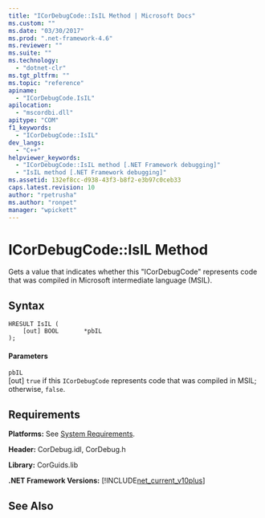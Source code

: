 ```yaml
---
title: "ICorDebugCode::IsIL Method | Microsoft Docs"
ms.custom: ""
ms.date: "03/30/2017"
ms.prod: ".net-framework-4.6"
ms.reviewer: ""
ms.suite: ""
ms.technology: 
  - "dotnet-clr"
ms.tgt_pltfrm: ""
ms.topic: "reference"
apiname: 
  - "ICorDebugCode.IsIL"
apilocation: 
  - "mscordbi.dll"
apitype: "COM"
f1_keywords: 
  - "ICorDebugCode::IsIL"
dev_langs: 
  - "C++"
helpviewer_keywords: 
  - "ICorDebugCode::IsIL method [.NET Framework debugging]"
  - "IsIL method [.NET Framework debugging]"
ms.assetid: 132ef8cc-d938-43f3-b8f2-e3b97c0ceb33
caps.latest.revision: 10
author: "rpetrusha"
ms.author: "ronpet"
manager: "wpickett"
---
```

# ICorDebugCode::IsIL Method
Gets a value that indicates whether this "ICorDebugCode" represents code that was compiled in Microsoft intermediate language (MSIL).  
  
## Syntax  
  
```  
HRESULT IsIL (  
    [out] BOOL       *pbIL  
);  
```  
  
#### Parameters  
 `pbIL`  
 [out] `true` if this `ICorDebugCode` represents code that was compiled in MSIL; otherwise, `false`.  
  
## Requirements  
 **Platforms:** See [System Requirements](../../../../docs/framework/getting-started/system-requirements.md).  
  
 **Header:** CorDebug.idl, CorDebug.h  
  
 **Library:** CorGuids.lib  
  
 **.NET Framework Versions:** [!INCLUDE[net_current_v10plus](../../../../includes/net-current-v10plus-md.md)]  
  
## See Also  
 